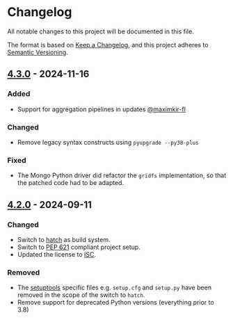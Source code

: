 # Changelog
All notable changes to this project will be documented in this file.

The format is based on [Keep a Changelog](https://keepachangelog.com/en/1.0.0/),
and this project adheres to [Semantic Versioning](https://semver.org/spec/v2.0.0.html).

## [4.3.0] - 2024-11-16
### Added
- Support for aggregation pipelines in updates [@maximkir-fl](https://github.com/maximkir-fl)

### Changed
- Remove legacy syntax constructs using `pyupgrade --py38-plus`

### Fixed
- The Mongo Python driver did refactor the `gridfs` implementation, so that the patched code had to
  be adapted.

## [4.2.0] - 2024-09-11
### Changed
- Switch to [hatch](https://hatch.pypa.io) as build system.
- Switch to [PEP 621](https://peps.python.org/pep-0621/) compliant project setup.
- Updated the license to [ISC](https://en.wikipedia.org/wiki/ISC_license).

### Removed
- The [setuptools](https://setuptools.pypa.io) specific files e.g. `setup.cfg` and `setup.py` have
  been removed in the scope of the switch to `hatch`.
- Remove support for deprecated Python versions (everything prior to 3.8)


[4.3.0]: https://github.com/mongomock/mongomock/compare/4.2.0...4.3.0
[4.2.0]: https://github.com/mongomock/mongomock/compare/4.1.3...4.2.0
